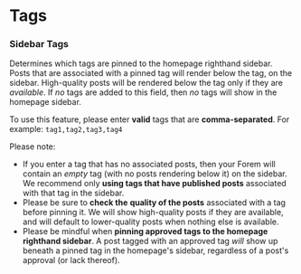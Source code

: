 # Tags

### Sidebar Tags

Determines which tags are pinned to the homepage righthand sidebar.  Posts that are associated with a pinned tag will render below the tag, on the sidebar. High-quality posts will be rendered below the tag only if they are _available_. If _no_ tags are added to this field, then _no_ tags will show in the homepage sidebar.

To use this feature, please enter **valid** tags that are **comma-separated**. For example: `tag1,tag2,tag3,tag4`

Please note:

* If you enter a tag that has no associated posts, then your Forem will contain an _empty_ tag \(with no posts rendering below it\) on the sidebar. We recommend only **using tags that have published posts** associated with that tag in the sidebar.
* Please be sure to **check the** **quality of the posts** associated with a tag before pinning it. We will show high-quality posts if they are available, and will default to lower-quality posts when nothing else is available.
* Please be mindful when **pinning approved tags to the homepage righthand sidebar**. A post tagged with an approved tag _will_ show up beneath a pinned tag in the homepage's sidebar, regardless of a post's approval \(or lack thereof\).




